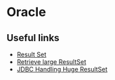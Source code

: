# Oracle

## Useful links

- [Result Set](https://docs.oracle.com/cd/E11882_01/java.112/e16548/resltset.htm#JJDBC28627)
- [Retrieve large ResultSet](https://www.rgagnon.com/javadetails/java-0659.html)
- [JDBC Handling Huge ResultSet](http://www.techdive.in/java/jdbc-handling-huge-resultset)

